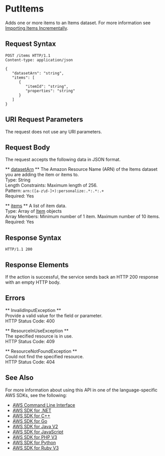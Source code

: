# PutItems<a name="API_UBS_PutItems"></a>

Adds one or more items to an Items dataset\. For more information see [Importing Items Incrementally](https://docs.aws.amazon.com/personalize/latest/dg/importing-items.html)\. 

## Request Syntax<a name="API_UBS_PutItems_RequestSyntax"></a>

```
POST /items HTTP/1.1
Content-type: application/json

{
   "datasetArn": "string",
   "items": [ 
      { 
         "itemId": "string",
         "properties": "string"
      }
   ]
}
```

## URI Request Parameters<a name="API_UBS_PutItems_RequestParameters"></a>

The request does not use any URI parameters\.

## Request Body<a name="API_UBS_PutItems_RequestBody"></a>

The request accepts the following data in JSON format\.

 ** [datasetArn](#API_UBS_PutItems_RequestSyntax) **   <a name="personalize-UBS_PutItems-request-datasetArn"></a>
The Amazon Resource Name \(ARN\) of the Items dataset you are adding the item or items to\.  
Type: String  
Length Constraints: Maximum length of 256\.  
Pattern: `arn:([a-z\d-]+):personalize:.*:.*:.+`   
Required: Yes

 ** [items](#API_UBS_PutItems_RequestSyntax) **   <a name="personalize-UBS_PutItems-request-items"></a>
A list of item data\.  
Type: Array of [Item](API_UBS_Item.md) objects  
Array Members: Minimum number of 1 item\. Maximum number of 10 items\.  
Required: Yes

## Response Syntax<a name="API_UBS_PutItems_ResponseSyntax"></a>

```
HTTP/1.1 200
```

## Response Elements<a name="API_UBS_PutItems_ResponseElements"></a>

If the action is successful, the service sends back an HTTP 200 response with an empty HTTP body\.

## Errors<a name="API_UBS_PutItems_Errors"></a>

 ** InvalidInputException **   
Provide a valid value for the field or parameter\.  
HTTP Status Code: 400

 ** ResourceInUseException **   
The specified resource is in use\.  
HTTP Status Code: 409

 ** ResourceNotFoundException **   
Could not find the specified resource\.  
HTTP Status Code: 404

## See Also<a name="API_UBS_PutItems_SeeAlso"></a>

For more information about using this API in one of the language\-specific AWS SDKs, see the following:
+  [AWS Command Line Interface](https://docs.aws.amazon.com/goto/aws-cli/personalize-events-2018-03-22/PutItems) 
+  [AWS SDK for \.NET](https://docs.aws.amazon.com/goto/DotNetSDKV3/personalize-events-2018-03-22/PutItems) 
+  [AWS SDK for C\+\+](https://docs.aws.amazon.com/goto/SdkForCpp/personalize-events-2018-03-22/PutItems) 
+  [AWS SDK for Go](https://docs.aws.amazon.com/goto/SdkForGoV1/personalize-events-2018-03-22/PutItems) 
+  [AWS SDK for Java V2](https://docs.aws.amazon.com/goto/SdkForJavaV2/personalize-events-2018-03-22/PutItems) 
+  [AWS SDK for JavaScript](https://docs.aws.amazon.com/goto/AWSJavaScriptSDK/personalize-events-2018-03-22/PutItems) 
+  [AWS SDK for PHP V3](https://docs.aws.amazon.com/goto/SdkForPHPV3/personalize-events-2018-03-22/PutItems) 
+  [AWS SDK for Python](https://docs.aws.amazon.com/goto/boto3/personalize-events-2018-03-22/PutItems) 
+  [AWS SDK for Ruby V3](https://docs.aws.amazon.com/goto/SdkForRubyV3/personalize-events-2018-03-22/PutItems) 